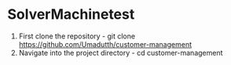 # SolverMachinetest
1. First clone the repository - git clone https://github.com/Umadutth/customer-management
2. Navigate into the project directory - cd customer-management





